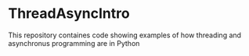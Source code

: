 # ThreadAsyncIntro
This repository containes code showing examples of how threading and asynchronus programming are in Python
